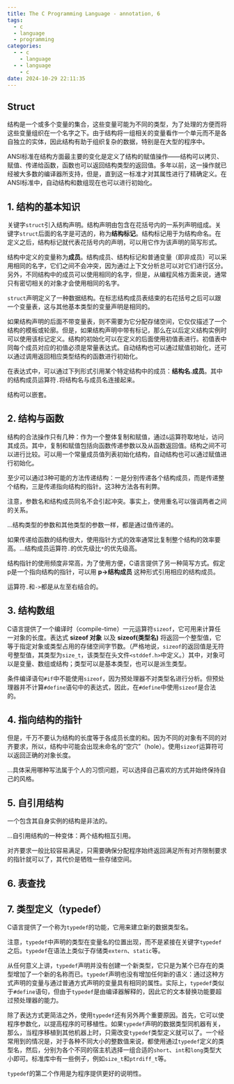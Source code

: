 ```yaml
---
title: The C Programming Language - annotation, 6
tags:
  - c
  - language
  - programming
categories:
  - - c
    - language
  - - language
    - c
date: 2024-10-29 22:11:35
---
```


## Struct

结构是一个或多个变量的集合，这些变量可能为不同的类型，为了处理的方便而将这些变量组织在一个名字之下。由于结构将一组相关的变量看作一个单元而不是各自独立的实体，因此结构有助于组织复杂的数据，特别是在大型的程序中。

ANSI标准在结构方面最主要的变化是定义了结构的赋值操作——结构可以拷贝、赋值、传递给函数，函数也可以返回结构类型的返回值。多年以前，这一操作就已经被大多数的编译器所支持，但是，直到这一标准才对其属性进行了精确定义。在ANSI标准中，自动结构和数组现在也可以进行初始化。

## 1. 结构的基本知识

关键字`struct`引入结构声明。结构声明由包含在花括号内的一系列声明组成。关键字`struct`后面的名字是可选的，称为**结构标记**。结构标记用于为结构命名。在定义之后，结构标记就代表花括号内的声明，可以用它作为该声明的简写形式。

结构中定义的变量称为**成员**。结构成员、结构标记和普通变量（即非成员）可以采用相同的名字，它们之间不会冲突，因为通过上下文分析总可以对它们进行区分。另外，不同结构中的成员可以使用相同的名字，但是，从编程风格方面来说，通常只有密切相关的对象才会使用相同的名字。

`struct`声明定义了一种数据结构。在标志结构成员表结束的右花括号之后可以跟一个变量表，这与其他基本类型的变量声明是相同的。

如果结构声明的后面不带变量表，则不需要为它分配存储空间，它仅仅描述了一个结构的模板或轮廓。但是，如果结构声明中带有标记，那么在以后定义结构实例时可以使用该标记定义。结构的初始化可以在定义的后面使用初值表进行。初值表中同每个成员对应的初值必须是常量表达式。自动结构也可以通过赋值初始化，还可以通过调用返回相应类型结构的函数进行初始化。

在表达式中，可以通过下列形式引用某个特定结构中的成员：**结构名.成员**。其中的结构成员运算符`.`将结构名与成员名连接起来。

结构可以嵌套。

## 2. 结构与函数

结构的合法操作只有几种：作为一个整体复制和赋值，通过`&`运算符取地址，访问其成员。其中，复制和赋值包括向函数传递参数以及从函数返回值。结构之间不可以进行比较。可以用一个常量成员值列表初始化结构，自动结构也可以通过赋值进行初始化。

至少可以通过3种可能的方法传递结构：一是分别传递各个结构成员，而是传递整个结构，三是传递指向结构的指针。这3种方法各有利弊。

注意，参数名和结构成员同名不会引起冲突。事实上，使用重名可以强调两者之间的关系。

...结构类型的参数和其他类型的参数一样，都是通过值传递的。

如果传递给函数的结构很大，使用指针方式的效率通常比复制整个结构的效率要高。...结构成员运算符`.`的优先级比`*`的优先级高。

结构指针的使用频度非常高，为了使用方便，C语言提供了另一种简写方式。假定p是一个指向结构的指针，可以用 **p->结构成员** 这种形式引用相应的结构成员。

运算符`.`和`->`都是从左至右结合的。

## 3. 结构数组

C语言提供了一个编译时（compile-time）一元运算符`sizeof`，它可用来计算任一对象的长度。表达式 **sizeof 对象** 以及 **sizeof(类型名)** 将返回一个整型值，它等于指定对象或类型占用的存储空间字节数。（严格地说，`sizeof`的返回值是无符号整型值，其类型为`size_t`，该类型在头文件`<stddef.h>`中定义。）其中，对象可以是变量、数组或结构；类型可以是基本类型，也可以是派生类型。

条件编译语句`#if`中不能使用`sizeof`，因为预处理器不对类型名进行分析。但预处理器并不计算`#define`语句中的表达式，因此，在`#define`中使用`sizeof`是合法的。

## 4. 指向结构的指针

但是，千万不要认为结构的长度等于各成员长度的和。因为不同的对象有不同的对齐要求，所以，结构中可能会出现未命名的“空穴”（hole）。使用`sizeof`运算符可以返回正确的对象长度。

...具体采用哪种写法属于个人的习惯问题，可以选择自己喜欢的方式并始终保持自己的风格。

## 5. 自引用结构

一个包含其自身实例的结构是非法的。

...自引用结构的一种变体：两个结构相互引用。

对齐要求一般比较容易满足，只需要确保分配程序始终返回满足所有对齐限制要求的指针就可以了，其代价是牺牲一些存储空间。

## 6. 表查找

## 7. 类型定义（typedef）

C语言提供了一个称为`typedef`的功能，它用来建立新的数据类型名。

注意，`typedef`中声明的类型在变量名的位置出现，而不是紧接在关键字`typedef`之后。`typedef`在语法上类似于存储类`extern`、`static`等。

从任何意义上讲，`typedef`声明并没有创建一个新类型，它只是为某个已存在的类型增加了一个新的名称而已。`typedef`声明也没有增加任何新的语义：通过这种方式声明的变量与通过普通方式声明的变量具有相同的属性。实际上，`typedef`类似于`#define`语句，但由于`typedef`是由编译器解释的，因此它的文本替换功能要超过预处理器的能力。

除了表达方式更简洁之外，使用`typedef`还有另外两个重要原因。首先，它可以使程序参数化，以提高程序的可移植性。如果`typedef`声明的数据类型同机器有关，那么，当程序移植到其他机器上时，只需改变`typedef`类型定义就可以了。一个经常用到的情况是，对于各种不同大小的整数值来说，都使用通过`typedef`定义的类型名，然后，分别为各个不同的宿主机选择一组合适的`short`、`int`和`long`类型大小即可。标准库中有一些例子，例如`size_t`和`ptrdiff_t`等。

`typedef`的第二个作用是为程序提供更好的说明性。
